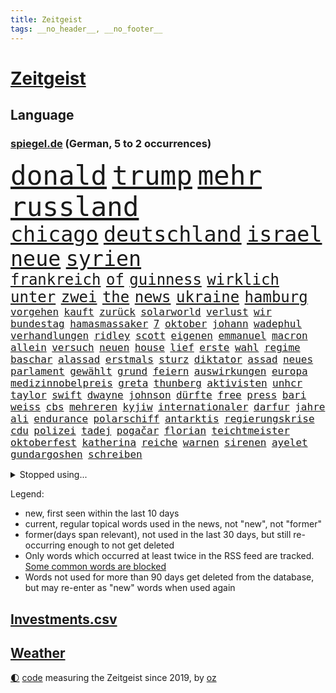 ```yaml
---
title: Zeitgeist
tags: __no_header__, __no_footer__
---
```


# [Zeitgeist](https://oliz.io/zeitgeist/)

## Language

<h3><a href="https://www.spiegel.de" target="_blank">spiegel.de</a> (German, 5 to 2 occurrences)</h3>
<p style="font-family:monospace">
<span style="font-size:32pt"><a href="news_links.html#donald" class="current">donald</a></span>
<span style="font-size:32pt"><a href="news_links.html#trump" class="current">trump</a></span>
<span style="font-size:32pt"><a href="news_links.html#mehr" class="current">mehr</a></span>
<span style="font-size:32pt"><a href="news_links.html#russland" class="current">russland</a></span>
<br>
<span style="font-size:25pt"><a href="news_links.html#chicago" class="current">chicago</a></span>
<span style="font-size:25pt"><a href="news_links.html#deutschland" class="current">deutschland</a></span>
<span style="font-size:25pt"><a href="news_links.html#israel" class="current">israel</a></span>
<span style="font-size:25pt"><a href="news_links.html#neue" class="current">neue</a></span>
<span style="font-size:25pt"><a href="news_links.html#syrien" class="current">syrien</a></span>
<br>
<span style="font-size:18pt"><a href="news_links.html#frankreich" class="current">frankreich</a></span>
<span style="font-size:18pt"><a href="news_links.html#of" class="current">of</a></span>
<span style="font-size:18pt"><a href="news_links.html#guinness" class="new">guinness</a></span>
<span style="font-size:18pt"><a href="news_links.html#wirklich" class="current">wirklich</a></span>
<span style="font-size:18pt"><a href="news_links.html#unter" class="current">unter</a></span>
<span style="font-size:18pt"><a href="news_links.html#zwei" class="current">zwei</a></span>
<span style="font-size:18pt"><a href="news_links.html#the" class="current">the</a></span>
<span style="font-size:18pt"><a href="news_links.html#news" class="current">news</a></span>
<span style="font-size:18pt"><a href="news_links.html#ukraine" class="current">ukraine</a></span>
<span style="font-size:18pt"><a href="news_links.html#hamburg" class="current">hamburg</a></span>
<br>
<span style="font-size:12pt"><a href="news_links.html#vorgehen" class="current">vorgehen</a></span>
<span style="font-size:12pt"><a href="news_links.html#kauft" class="current">kauft</a></span>
<span style="font-size:12pt"><a href="news_links.html#zurück" class="current">zurück</a></span>
<span style="font-size:12pt"><a href="news_links.html#solarworld" class="new">solarworld</a></span>
<span style="font-size:12pt"><a href="news_links.html#verlust" class="current">verlust</a></span>
<span style="font-size:12pt"><a href="news_links.html#wir" class="current">wir</a></span>
<span style="font-size:12pt"><a href="news_links.html#bundestag" class="current">bundestag</a></span>
<span style="font-size:12pt"><a href="news_links.html#hamasmassaker" class="current">hamasmassaker</a></span>
<span style="font-size:12pt"><a href="news_links.html#7" class="current">7</a></span>
<span style="font-size:12pt"><a href="news_links.html#oktober" class="current">oktober</a></span>
<span style="font-size:12pt"><a href="news_links.html#johann" class="current">johann</a></span>
<span style="font-size:12pt"><a href="news_links.html#wadephul" class="current">wadephul</a></span>
<span style="font-size:12pt"><a href="news_links.html#verhandlungen" class="current">verhandlungen</a></span>
<span style="font-size:12pt"><a href="news_links.html#ridley" class="new">ridley</a></span>
<span style="font-size:12pt"><a href="news_links.html#scott" class="new">scott</a></span>
<span style="font-size:12pt"><a href="news_links.html#eigenen" class="current">eigenen</a></span>
<span style="font-size:12pt"><a href="news_links.html#emmanuel" class="current">emmanuel</a></span>
<span style="font-size:12pt"><a href="news_links.html#macron" class="current">macron</a></span>
<span style="font-size:12pt"><a href="news_links.html#allein" class="current">allein</a></span>
<span style="font-size:12pt"><a href="news_links.html#versuch" class="current">versuch</a></span>
<span style="font-size:12pt"><a href="news_links.html#neuen" class="current">neuen</a></span>
<span style="font-size:12pt"><a href="news_links.html#house" class="current">house</a></span>
<span style="font-size:12pt"><a href="news_links.html#lief" class="current">lief</a></span>
<span style="font-size:12pt"><a href="news_links.html#erste" class="current">erste</a></span>
<span style="font-size:12pt"><a href="news_links.html#wahl" class="current">wahl</a></span>
<span style="font-size:12pt"><a href="news_links.html#regime" class="current">regime</a></span>
<span style="font-size:12pt"><a href="news_links.html#baschar" class="new">baschar</a></span>
<span style="font-size:12pt"><a href="news_links.html#alassad" class="new">alassad</a></span>
<span style="font-size:12pt"><a href="news_links.html#erstmals" class="current">erstmals</a></span>
<span style="font-size:12pt"><a href="news_links.html#sturz" class="current">sturz</a></span>
<span style="font-size:12pt"><a href="news_links.html#diktator" class="current">diktator</a></span>
<span style="font-size:12pt"><a href="news_links.html#assad" class="current">assad</a></span>
<span style="font-size:12pt"><a href="news_links.html#neues" class="current">neues</a></span>
<span style="font-size:12pt"><a href="news_links.html#parlament" class="current">parlament</a></span>
<span style="font-size:12pt"><a href="news_links.html#gewählt" class="current">gewählt</a></span>
<span style="font-size:12pt"><a href="news_links.html#grund" class="current">grund</a></span>
<span style="font-size:12pt"><a href="news_links.html#feiern" class="current">feiern</a></span>
<span style="font-size:12pt"><a href="news_links.html#auswirkungen" class="current">auswirkungen</a></span>
<span style="font-size:12pt"><a href="news_links.html#europa" class="current">europa</a></span>
<span style="font-size:12pt"><a href="news_links.html#medizinnobelpreis" class="new">medizinnobelpreis</a></span>
<span style="font-size:12pt"><a href="news_links.html#greta" class="current">greta</a></span>
<span style="font-size:12pt"><a href="news_links.html#thunberg" class="current">thunberg</a></span>
<span style="font-size:12pt"><a href="news_links.html#aktivisten" class="current">aktivisten</a></span>
<span style="font-size:12pt"><a href="news_links.html#unhcr" class="new">unhcr</a></span>
<span style="font-size:12pt"><a href="news_links.html#taylor" class="current">taylor</a></span>
<span style="font-size:12pt"><a href="news_links.html#swift" class="current">swift</a></span>
<span style="font-size:12pt"><a href="news_links.html#dwayne" class="current">dwayne</a></span>
<span style="font-size:12pt"><a href="news_links.html#johnson" class="current">johnson</a></span>
<span style="font-size:12pt"><a href="news_links.html#dürfte" class="current">dürfte</a></span>
<span style="font-size:12pt"><a href="news_links.html#free" class="current">free</a></span>
<span style="font-size:12pt"><a href="news_links.html#press" class="new">press</a></span>
<span style="font-size:12pt"><a href="news_links.html#bari" class="new">bari</a></span>
<span style="font-size:12pt"><a href="news_links.html#weiss" class="new">weiss</a></span>
<span style="font-size:12pt"><a href="news_links.html#cbs" class="current">cbs</a></span>
<span style="font-size:12pt"><a href="news_links.html#mehreren" class="current">mehreren</a></span>
<span style="font-size:12pt"><a href="news_links.html#kyjiw" class="current">kyjiw</a></span>
<span style="font-size:12pt"><a href="news_links.html#internationaler" class="current">internationaler</a></span>
<span style="font-size:12pt"><a href="news_links.html#darfur" class="current">darfur</a></span>
<span style="font-size:12pt"><a href="news_links.html#jahre" class="current">jahre</a></span>
<span style="font-size:12pt"><a href="news_links.html#ali" class="current">ali</a></span>
<span style="font-size:12pt"><a href="news_links.html#endurance" class="new">endurance</a></span>
<span style="font-size:12pt"><a href="news_links.html#polarschiff" class="new">polarschiff</a></span>
<span style="font-size:12pt"><a href="news_links.html#antarktis" class="current">antarktis</a></span>
<span style="font-size:12pt"><a href="news_links.html#regierungskrise" class="current">regierungskrise</a></span>
<span style="font-size:12pt"><a href="news_links.html#cdu" class="current">cdu</a></span>
<span style="font-size:12pt"><a href="news_links.html#polizei" class="current">polizei</a></span>
<span style="font-size:12pt"><a href="news_links.html#tadej" class="current">tadej</a></span>
<span style="font-size:12pt"><a href="news_links.html#pogačar" class="current">pogačar</a></span>
<span style="font-size:12pt"><a href="news_links.html#florian" class="current">florian</a></span>
<span style="font-size:12pt"><a href="news_links.html#teichtmeister" class="new">teichtmeister</a></span>
<span style="font-size:12pt"><a href="news_links.html#oktoberfest" class="current">oktoberfest</a></span>
<span style="font-size:12pt"><a href="news_links.html#katherina" class="current">katherina</a></span>
<span style="font-size:12pt"><a href="news_links.html#reiche" class="current">reiche</a></span>
<span style="font-size:12pt"><a href="news_links.html#warnen" class="current">warnen</a></span>
<span style="font-size:12pt"><a href="news_links.html#sirenen" class="current">sirenen</a></span>
<span style="font-size:12pt"><a href="news_links.html#ayelet" class="new">ayelet</a></span>
<span style="font-size:12pt"><a href="news_links.html#gundargoshen" class="new">gundargoshen</a></span>
<span style="font-size:12pt"><a href="news_links.html#schreiben" class="current">schreiben</a></span>
</p>
<details>
<summary>Stopped using...</summary>
<p class="former" style="font-size:12pt">
lindner(1811) aufnahmen(1810) beobachten(1810) 75(1809) gestohlen(1809) pause(1809) brasilien(1807) fälle(1807) häuser(1807) mitunter(1807) nachfolge(1807) senat(1807) steigenden(1807) präsentieren(1806) san(1806) smartphone(1806) wünschen(1806) durchsetzen(1805) innenministerium(1805) kassiert(1805) unterwegs(1805) zustand(1805) öfter(1805) überlebt(1805) großteil(1804) kämpfe(1804) rassistische(1804) geldstrafe(1803) nba(1803) spdpolitiker(1803) studierenden(1803) freiburg(1802) geworfen(1802) kämpfer(1802) illegal(1801) stürmer(1801) unternehmer(1801) versuchte(1801) überwinden(1801) absturz(1800) bevölkerung(1800) längere(1800) passt(1800) versprechen(1800) volksrepublik(1800) schlechte(1799) 10(1797) anschließend(1797) käufer(1797) texas(1797) 29(1796) halben(1796) irak(1796) klubs(1796) optimistisch(1796) stoßen(1796) geburt(1795) hoher(1795) verfügung(1795) debatten(1794) achten(1793) gebrochen(1793) juristisch(1793) jüngere(1793) woher(1792) zweimal(1792) tut(1791) begriff(1790) körperverletzung(1790) produzieren(1790) torhüter(1790) sozialdemokraten(1789) lücke(1787) eklat(1786) staffel(1786) zurückgegangen(1786) empfängt(1784) warm(1783) ausrüstung(1782) trug(1781) uni(1779) fehlende(1775) unterdessen(1775) retter(1773) gehörte(1772) auseinandersetzung(1770) vermisste(1769) angeboten(1768) gehabt(1766) erhebliche(1755) verdoppelt(1748) last(1738) sachen(1722) leiter(1718) vorsicht(1564) schrumpft(1535) partnerschaft(1532) tour(1532) erfolgreichste(1502) tiger(1456) ampelkoalition(1454) eingeführt(1439) ungewöhnliche(1417) militärischen(1400) verabschieden(1380) temperaturen(1371) natürlich(1369) erschwert(1364) genehmigt(1358) hauptbahnhof(1337) verweist(1329) rené(1308) fußballerinnen(1263) überlebenden(1261) königsklasse(1260) handys(1256) politisches(1220) sylt(1220) suchte(1213) ausbauen(1210) budapest(1207) nationale(1186) justizminister(1183) toilette(1157) chinesen(1152) ganzes(1132) raten(1131) peru(1124) nackt(1115) freundschaft(1070) razzien(1070) zweifeln(1069) mama(1063) alice(1055) eric(1048) fängt(1047) fenster(1024) zehnte(989) ständig(967) 5000(956) dfbpokal(940) kreuz(917) fließen(915) dringen(914) betrunkener(903) umsetzen(903) kader(901) startete(895) italiener(888) hoeneß(884) beine(877) forscherin(869) auffällig(868) pilot(856) beruft(845) bekennt(844) model(830) qualität(830) desaster(800) politikerinnen(790) argentiniens(778) albtraum(775) gedreht(770) lady(769) unten(757) karte(725) berüchtigte(720) 43(717) management(711) bestätigte(695) beteiligung(692) mangelt(681) tennisprofi(681) club(674) beendete(661) bundestagswahl(658) jacob(654) sowohl(650) ryan(649) kriegsschiffe(640) paare(639) usdollar(638) riesigen(637) grundgesetz(635) guardiola(634) rutscht(622) spekulationen(622) brandenburgischen(620) erfolgreichen(609) prallte(596) shein(596) korrigiert(592) nationalsozialismus(588) gymnasium(587) konzept(583) meisterschaft(581) fahndet(579) anfeindungen(575) befragt(566) fair(566) magnus(565) regimes(564) eukommissionspräsidentin(563) lüge(561) verdachts(560) haiti(546) abgrund(542) bodo(541) messen(537) carlsen(532) katja(530) statistische(530) autobranche(504) anlegen(502) geheiratet(497) verlegen(493) polarisiert(490) azubis(486) vergnügen(486) spielerinnen(483) ausgesagt(482) robin(478) chris(477) breiten(472) rassistischer(470) basel(469) sonja(468) psychologie(466) sätzen(463) litt(459) zuerst(459) rückblick(458) umgebung(458) situationen(456) stream(455) axel(450) verstärken(450) günstig(447) autounfall(446) rico(441) weidel(438) indiens(437) ertrunken(435) menschlichen(435) steuert(432) spacex(426) löschen(423) samsung(417) drohenden(416) behauptete(412) kürzungen(409) vertretern(406) ceo(401) widerspruch(400) status(399) hans(397) 82(394) portugals(392) versprach(389) begleiter(386) erstattet(384) 30000(383) globaler(381) waffenhilfe(381) amtes(380) austritt(379) kleinkind(379) rechtswidrig(373) verbraucherzentrale(372) teller(371) eberl(365) verfassung(362) handyverbot(361) vermittelt(357) lebensmittelpreise(354) schwerste(346) springer(345) kanadische(341) hilflos(339) johannes(335) verlief(335) mächtigsten(333) büros(329) miersch(329) bürgern(325) handelsstreit(324) kategorie(323) vereine(321) hochschule(320) nordkoreanische(315) verspätet(312) puerto(311) bruttoinlandsprodukt(310) entgleist(309) benko(308) siemens(308) bestseller(307) gerast(307) jude(307) aufnehmen(305) amerikanern(303) afdchefin(299) verstanden(299) 92(297) mobile(296) jahrzehntelang(294) verheerende(294) rüstung(292) vergangenes(292) angestellte(291) linnemann(289) beworben(284) birgt(284) einsatzes(284) kardinal(283) besonderer(282) hilfsorganisation(282) lobbyisten(282) günstiges(280) manches(280) oscarpreisträger(280) recherche(280) anhören(279) geheimdienstchef(278) volle(277) argument(275) wirtschaftsministerium(275) beamter(274) kannten(274) signagründer(273) bewundert(272) antonio(271) abschneiden(270) schwerem(269) rekordzeit(266) filmte(265) rekorde(265) hilferuf(263) axt(262) befreundet(262) fließt(258) 14jähriger(257) unvermittelt(257) baustellen(256) juristische(256) ostdeutschen(255) panama(253) regierte(251) bewaffneten(250) durchsuchten(250) gekostet(250) versehentlich(250) lehrern(248) trocken(248) gewicht(247) treu(247) verpflichtende(247) linkenpolitikerin(246) übernommen(245) bedingt(243) cdugeneralsekretär(242) solaranlagen(242) freier(241) unverletzt(241) rechnerisch(239) vorzugehen(239) abhängigkeit(237) personenschutz(237) abzuwenden(236) stört(235) ausländer(233) militärausgaben(233) xabi(233) drohnenangriffe(232) bundespolizisten(231) sauer(231) spielplatz(229) user(228) ausweiten(227) nationalspielerin(225) applaus(224) stadtrat(224) zugegeben(224) rüdiger(223) biopic(221) lübeck(220) messerattacke(218) sauber(218) 800(217) karten(217) wale(216) heilen(215) angehalten(214) sicherheitsrat(214) großaufgebot(213) aufgehen(212) urteilt(210) überprüfung(210) pech(209) ostens(208) riesiges(208) salvador(208) definieren(207) erzürnt(207) zollpolitik(207) erfolgte(206) vorgeführt(206) center(205) klarer(205) klischees(205) enthält(204) berechnen(203) ramelow(201) tunnel(201) bitter(200) brandstiftung(200) klo(199) gestärkt(198) obst(198) office(198) schlachtfeld(197) ausgeht(195) lebensgefährtin(195) kredite(193) schlucken(193) astronaut(192) dramatischer(192) regierungen(192) verblüffend(192) sozialer(191) widersprechen(191) ifo(190) selbstverständlich(190) antreibt(188) spektakulär(186) lwiw(185) neukölln(185) helfern(184) senkung(183) waldbrand(182) disqualifiziert(181) riskiert(181) wohnungsnot(181) côte(180) d’azur(180) abschalten(178) bildungssystem(178) zivile(178) beobachter(177) grundlage(177) monster(177) rückhalt(177) sportart(177) big(176) genervt(174) meistens(174) camilla(172) bayernprofi(171) hakenkreuz(171) konstantin(171) erfolgreiches(170) glamour(170) stationiert(169) dfbelf(168) englands(168) flieht(168) heimliche(168) leif(167) zehnten(167) gramm(165) regelverstoß(164) kriminalpolizei(163) moschee(163) festhalten(162) diskret(160) spione(160) verläuft(160) steinbach(158) israeli(157) nukleare(157) wartete(157) dieselbe(156) verleiht(156) weltberühmt(156) eliteuniversität(155) karsten(155) shoppen(155) superheld(155) ausverkauft(153) zurückzuholen(153) abzusehen(152) beider(152) besitzen(152) inspiration(152) lukrativen(151) minnesota(151) arthur(150) obsession(150) del(149) kommissionspräsidentin(149) notlage(149) ticket(149) zerfällt(148) funktionen(147) quelle(147) misstrauen(146) verleger(146) uli(145) verschleiern(145) bezweifeln(144) hochhaus(144) entlastung(143) interpretation(143) nachgefragt(143) unternehmerin(143) held(142) beeinflusst(141) dürre(141) komödie(141) kostüme(141) mühe(141) vorbestraft(141) ausgerückt(140) formulierungen(140) isst(140) alzheimer(137) bibliothek(137) panne(137) postings(137) verschwörung(137) würzburg(137) außenministerium(136) kriegstüchtigkeit(136) nordosten(136) organisierten(136) forciert(135) losgegangen(135) tschechische(135) verbleib(135) zucker(135) hilfslieferungen(134) abschiebepolitik(133) beschwichtigen(133) bundesbürger(133) strafrechtlich(133) stützen(133) tottenham(133) 2005(132) bootsunglück(132) zolldeal(132) diskriminierung(131) gebaute(131) bewusste(130) christ(130) spuckt(130) erschweren(129) sohnes(129) andy(128) gekapert(128) niederländer(128) staatschefs(128) volker(128) andrea(127) vorsprechen(127) riechen(126) technisch(126) afdverbot(125) flaute(125) geiselvideo(124) modi(124) rätselhafter(124) angestoßen(123) weltberühmten(123) medizinischer(122) exil(121) irische(121) 112(119) drohnenschwärme(119) konflikten(119) militärparade(119) ministers(119) ralf(119) handelsdeal(118) uboote(118) vollzieht(117) feueralarm(116) söldner(116) verlag(116) nacken(115) unterschrieben(115) etappensieg(114) rucksack(114) schockmoment(114) südamerikanischen(114) harmonie(113) herausgegeben(113) ukrainischer(113) bundestagsvizepräsident(112) einzigartigen(112) mordkommission(112) getragen(111) traumjob(111) leyens(110) trio(110) außenministers(108) bonität(108) lammy(108) rückwärts(108) untersuchen(108) wohnkosten(108) kühne(107) trotzen(107) modernisieren(106) lebensjahr(105) naturkatastrophen(105) herbe(104) usamerikanische(104) intensiviert(103) kambodscha(102) tournee(102) trumpfans(102) hungern(101) american(100) aryna(100) besitzerin(100) donbass(100) durchschnitt(100) freigestellt(100) gewartet(100) sabalenka(100) sterbehilfe(100) vermutung(100) abu(99) geldgeber(99) werkzeug(99) gepäckträger(98) kaliforniens(98) ortlieb(98) seltsam(98) ten(98) anthropic(97) beängstigend(97) dopingspiele(97) trümmer(97) zeitschrift(97) angetan(96) großstadt(96) logo(96) spezialisten(96) atomenergiebehörde(95) palästinenserstaat(95) stufe(95) transfer(95) wiederentdeckt(95) bezüge(94) dortmunder(94) invasiven(94) ruinieren(94) 1200(93) boxing(93) finnischen(93) imane(93) khelif(93) vorbeugen(93) aufschlagen(92) beruflich(92) absolviert(91) militärputsch(91) millionenstadt(91) rätselt(91) zweistaatenlösung(91) deutz(90) geschlechtstests(90) kreuzes(90) mitarbeitende(90) rasantes(90) egos(89) generalstab(89) maul(89) satire(89) siedlungspolitik(89) spitzenkandidaten(89) afghanische(88) bergsteigerin(88) leitung(88) schriftlich(88) schwung(88) stacheln(88) torjäger(88) chefideologe(87) jupiter(87) jülich(87) lizenz(87) notoperiert(87) objekten(87) rechtskonservative(87) schnellster(87) supercomputer(87) wg(87) fleischfressende(86) habecks(86) stadler(86) dome(85) statistischen(85) angelegten(84) belém(84) gitarrist(84) ifw(84) rauchwolken(84) sky(84) unverständnis(84) burnout(83) exportnation(83) kpop(83) schatz(83) staatskrise(83) zverevs(83) babyboomer(82) darren(82) verunsicherten(82) aktivität(81) bandenkriminalität(81) briefwahl(81) fkk(81) football(81) füchse(81) konsortium(81) 43jähriger(80) angriffs(80) erdöl(80) luftgewehr(80) operiert(80) strände(80) angler(79) aufgebrochen(79) ausgewiesen(79) bitch(79) hochzeiten(79) potterserie(79) abgezweigt(78) ausgab(78) eagle(78) mick(78) zufall(78) carter(77) onlinebetrüger(77) imperium(76) nbateam(76) raumschiff(76) schleppern(76) spritztour(76) taktisch(76) carmen(75) montenegro(75) voranzutreiben(75) zerstörungen(75) entwürdigenden(74) feststellen(74) freibäder(74) hitziger(74) sekretärin(74) suizid(74) teenagers(74) billion(73) entriss(73) heiratet(73) minneapolis(73) usdemokrat(73) uspolitiker(73) zweitgrößte(73) durchfallerkrankungen(72) einwohnern(72) euvertretung(72) everglades(72) kulturellen(72) these(72) 1974(71) kopftuch(71) männchen(71) usdemokratie(71) fußballtransfers(70) potter(70) steuerzahler(70) bedrohlicher(69) bundesamts(69) germany’s(69) next(69) riesenrakete(69) todesfallen(69) topmodel(69) verwandeln(69) verwöhnt(69) altbundeskanzler(68) barrel(68) fränkischem(68) gaspreise(68) kronprinzessin(68) momfluencerinnen(68) seziert(68) staatsmedien(68) absatzzahlen(67) finalistin(67) humanity(67) hässliche(67) krebskranker(67) neuartigen(67) onlineshopping(67) schlimmsten(67) vulkans(67) diagnostik(66) folgenlos(66) indigenen(66) kifft(66) koalitionsausschuss(66) seenotrettung(66) transfermarkt(66) verwenden(66) virgin(66) wiedereröffnet(66) angekündigte(65) fluglinie(65) frances(65) plagen(65) reiches(65) spitzenverdiener(65) stinkende(65) verhältnismäßig(65) wettstreit(65) katapultieren(64) doppelsieg(63) engpässe(63) europaweit(63) grobe(63) nouripour(63) omid(63) anträge(62) betriebe(62) endgegner(62) enttäuschen(62) fotografieren(62) hausbesuch(62) joggen(62) tipp(62) wickelt(62) besichtigt(61) delling(61) eingestiegen(61) geschäftsmodell(61) hirn(61) stapeln(61) vermehrte(61) dream(60) inspekteur(60) klavier(60) kreises(60) vergewaltigungen(60) wetterlagen(60) barbora(59) einsicht(59) krejcikova(59) luna(59) shinawatra(59) stammenden(59) donnarumma(58) innovationen(58) sprinter(58) abreise(57) aufgelegt(57) aufnahmeprogramm(57) girls(57) institut(57) trainerinnen(57) ultramoderne(57) uneinig(57) ursprünglich(57) ahrtal(56) bloom(56) fraktionsklausur(56) gastronomen(56) halbzeit(56) kleinflugzeugs(56) ländlichen(56) orlando(56) päckchen(56) regelungen(56) schäbig(56) völkermords(56) werbekampagne(56) zutaten(56) anwesens(55) effektiv(55) finanzierbar(55) gehorsam(55) haushalten(55) landsleute(55) notlagen(55) professor(55) ross(55) schmeckt(55) streamingplattform(55) sportgerichtshof(54) verlobung(54) warnten(54) befördert(53) begrenzt(53) detonationen(53) geschwindigkeit(53) hochwasserwarnung(53) kaltgestellt(53) menschlich(53) spannendsten(53) staatsbürgerschaft(53) unbehagen(53) unzeit(53) australia(52) eukommissionschefin(52) mitverantwortlich(52) stadtrand(52) verbal(52) entwendeten(51) nett(51) normandie(51) saal(51) studienplätze(51) ungnade(51) unsportlichkeit(51) achtung(50) amtsführung(50) demokratisch(50) emspiel(50) hochsicherheitsgefängnis(50) polizeibeamte(50) renommierter(50) verstößen(50) berühmteste(49) erben(49) gesünder(49) potenz(49) schweighöfer(49) skurril(49) blockprozess(48) demonstrativ(48) eingeweiht(48) harrypotterserie(48) hinterzogen(48) milka(48) rückzahlung(48) worin(48) jena(47) renovierung(47) steel(47) katastrophenschutz(46) limoges(46) militärhilfen(46) uskatastrophenschutzbehörde(46) year(46) gestrandete(45) glich(45) versagt(45) alljährlich(44) bevorstehenden(44) matteo(44) medienkompetenz(44) provozieren(44) wahnsinnig(44) fahrradunfall(43) kentert(43) ergreifen(42) haaren(42) herrchen(42) jawort(42) mont(42) nämlich(42) pkwmaut(42) ukrainekriegs(42) vierbeiner(42) wildbahn(42) bamf(41) begleitung(41) clinton(41) geplatzten(41) notdurft(41) route(41) scheibe(41) schlagersänger(41) wrestler(41) berlusconi(40) prosiebensat1(40) silvio(40) abbringen(39) amtsgericht(39) steckte(39) wackelt(39) ceconomy(38) mediamarktsaturn(38) rippen(38) räume(38) uboot(38) ukrainerin(38) weint(38) grenzkonflikt(37) hakan(37) liebich(37) neonazi(37) täterinnen(37) unbeabsichtigt(37) willst(37) bergdrama(36) erwerbstätigen(36) freigabe(36) geschäften(36) mehrmals(36) nördlich(36) personalabbau(36) strukturellen(36) ausgelegt(35) familienmitglied(35) familienstreit(35) flecken(35) koalitionsfraktionen(35) massenhafte(35) taschenrechner(35) thor(35) treibstoff(35) trumpanhänger(35) ausbruchs(34) bearbeitung(34) mitteilung(34) bildungsforscherin(33) diebstahls(33) footballprofi(33) jeansmarke(33) kahlschlag(33) madagaskar(33) smalltalk(33) sweeney(33) zulassen(33) anknüpfen(32) berlusconiholding(32) fahrerlaubnis(32) generalstabschef(32) jahreswechsel(32) verbesserungen(32) verklagen(32) alexia(31) botschafterin(31) merkels(31) putellas(31) bröckeln(30) cop30(30) ergänzen(30) fbiagent(30) gezahlt(30) highlights(30) pose(30) söders(30) wohngebäude(30) wunderschön(30) berlusconikonzern(29) dreimillionenmarke(29) engere(29) ethische(29) grausigen(29) messengerdiensten(29) mfe(29) pauline(29) uboots(29) unterstütze(29) windkraftanlagen(29) überwachungsvideo(29) anstand(28) autoritäre(28) fortuna(28) gruppenchats(28) kanzlei(28) kassierte(28) polzin(28) zdfsommerinterview(28) überwachungskamera(28) auszubildende(27) bildet(27) futter(27) kraftwerke(27) teuerste(27) trumplager(27) arbeitsbedingungen(26) aufsteiger(26) dänischer(26) gewässer(26) streitpunkte(26) tyson(26) vorsitzenden(26) zigarette(26) auktion(25) auszuweiten(25) erfahrener(25) fluten(25) kiregeln(25) pocht(25) atomare(24) sacha(24) anzuerkennen(23) bestohlen(23) claude(23) fundament(23) marinetochter(23) vereinfacht(23) arbeitszeiten(22) chipherstellern(22) einlassen(22) intel(22) rechtsruck(22) regionalliga(22) riviera(22) südchinesischen(22) usrichter(22) vielfältig(22) wochenlangem(22) 275(21) bahnen(21) boxring(21) extremwetterereignissen(21) machtlos(21) messungen(21) portauprince(21) vulkanausbruch(21) wahlrecht(21) zuppi(21) erdrutsch(20) globales(20) quark(20) roma(20) verregnete(20) abrüstung(19) ausgesetzten(19) lehrkräften(19) pakistans(19) wappentier(19) zeitgeist(19) absurde(18) aufwirft(18) bedauern(17) niedrigwasser(17) crashs(16) gadgets(16) heimischer(16) stellvertreter(16) warwick(16) anwaltskanzlei(15) besteuern(15) krankgeschrieben(15) offenes(15) porsches(15) verstöße(15) verwirrt(15) bandkollegen(14) bundestagsmandat(14) drohendem(14) entführungsfall(14) frauengefängnis(14) keime(14) kifirma(14) kuscheln(14) saboteure(14) schrecklichen(14) transferpoker(14) videoschalte(14) chronischen(13) hautfarbe(13) hurrikansaison(13) kaulitz(13) polarisierung(13) supercup(13) verwechslung(13) abgeschobene(12) altenheim(12) führungsriege(12) geöffnete(12) hagelte(12) hedgefondsmanager(12) außergewöhnliche(11) bella(11) elton(11) gerechter(11) pipeline(11)
</p>
</details>
<p>Legend:
<ul>
<li><span class="new">new</span>, first seen within the last 10 days</li>
<li><span class="current">current</span>, regular topical words used in the news, not "new", not "former"</li>
<li><span class="former">former(days span relevant)</span>, not used in the last 30 days, but still re-occurring enough to not get deleted</li>
<li>Only words which occurred at least twice in the RSS feed are tracked. <a href="language/filters.py">Some common words are blocked</a></li>
<li>Words not used for more than 90 days get deleted from the database, but may re-enter as "new" words when used again</li>
</ul>
</p>

## [Investments](investments.html)[.csv](investments.csv)

## [Weather](weather.html)

<footer>
<a href="javascript:toggleTheme()" class="nav">🌓</a>
<a href="https://github.com/ooz/zeitgeist">code</a> measuring the Zeitgeist since 2019, by <a href="https://oliz.io">oz</a>
</footer>
